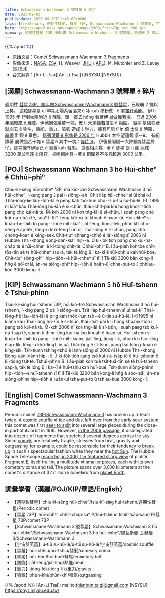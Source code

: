 ```yaml
---
title: Schwassmann-Wachmann 3 號彗星 ê 碎片
date: 2023-09-03
publishdate: 2023-09-03T11:45:00+0800
tags: [free2share, 週期性彗星, 彗星 73P, Schwassmann-Wachmann 3 號彗星, 宇宙舒芙蕾, 彗鬚, 彗尾, 熱能, 重力, 噴氣]
hero: https://apod.nasa.gov/apod/image/2309/fragb73p_hst_960.jpg
summary: 週期性彗星 73P，嘛叫做 Schwassmann-Wachmann 3 號彗星，已經崩 2 擺以上矣。
---
```


{{% apod %}}

- 原始文章：[Comet Schwassmann-Wachmann 3 Fragments](https://apod.nasa.gov/apod/ap230903.html)
- 影像來源：[NASA](https://www.nasa.gov/), [ESA](https://www.esa.int/), H. Weaver ([JHU](https://physics-astronomy.jhu.edu/) / [APL](https://www.jhuapl.edu)), M. Mutchler and Z. Levay ([STScI](https://www.stsci.edu))
- 台文翻譯：[An-Li Tsai][An-Li Tsai] ([NSYSU][NSYSU])

## [漢羅] Schwassmann-Wachmann 3 號彗星 ê 碎片
週期性 [彗星 73P，嘛叫做 Schwassmann-Wachmann 3 號彗星][73P/Schwassmann-Wachmann 3]，已經崩 2 擺以上矣。
這粒彗星是 ùi 早期太陽系留落來 ê 冰 kah 塗粉做--ê [宇宙舒芙蕾][cosmic souffle]。
伊 tī 1995 年 行到太陽附近 ê 時陣，頭一擺去 hŏng 看著伊 [崩做幾若塊][seen to split]。
毋過 [2006 年閣轉來 ê 時陣][in the 2006 passage]，伊煞崩做幾若十塊，散 tī 天頂幾若度闊 ê 範圍。
[彗星][comets] 是磕袂著就崩去 ê 物件，熱能、重力、噴氣 造成 ê 壓力，攏有可能 tī in 倚 [太陽][hot Sun] ê 時陣，[崩做][to break up] 壯觀 ê 景色。
[這張清楚 ê 影像是 2006 年][recorded, in 2006, the featured sharp view] Hubble 太空望遠鏡 翕--ê。
有紀錄著 崩做幾若十塊 ê 彗星 ê 其中一塊：[碎片 B][Fragment B]。
伊後壁閣綴一大陣細塊彗星屑仔，逐塊攏有伊家己 ê 彗鬚 kah 彗尾。
這張相片翕--著 ê 彗星 是 tī 離 [地球][planet Earth] 3200 萬公里遠 ê 所在，按呢相片翕--著 ê 範圍差不多有超過 3000 公里。

## [POJ] Schwassmann Wachmann 3 hō Hūi-chheⁿ ê Chhùi-phìⁿ
Chiu-kî-sèng hūi-chheⁿ 73P, mā kiò-chò Schwassmann Wachmann 3 hō hūi-chheⁿ, í-keng pang 2 pái í-siōng--ah.
Chit lia̍p hūi-chheⁿ sī ùi chá-kî Thài-iông-hē lâu--lo̍h-lâi ê peng kah thô͘-hún chò--ê ú-tiū su-hû-lê.
I-tī 1995 nî kiâⁿ kàu Thài-iông hù-kīn ê sî-chūn, thâu-chi̍t-pái khì hőng khòaⁿ-tio̍h i pang chò kúi-nā tè.
M̄-koh 2006 nî koh tńg-lâi ê sî-chūn, i soah pang chò kúi-nā-cha̍p tè, sòaⁿ tī thiⁿ-téng kúi-nā tō͘ khoah ê hoān-ûi.
Hūi-chheⁿ sī kha̍p-bē-tio̍h tō pang--khì ê mi̍h-kiāⁿ, jia̍t-lêng, tiōng-le̍k, phùn khì chō-sêng ê ap-le̍k, lóng-ū khó-lêng tī in óa Thài-iông ê sî-chūn, pang chò chòng-koan ê kéng-sek.
Chit-tiuⁿ chheng-chhó ê iáⁿ-siōng sī 2006 nî Hubble Thài-khong Bōng-oán-kiàⁿ hip--ê.
Ū kí-lo̍k tio̍h pang chò kúi-nā-cha̍p tè ê hūi-chheⁿ ê kî-tiong chi̍t-tè: Chhùi-phìⁿ B.
I āu-piah koh tòe chi̍t-tōa-tīn sè tè hūi-chheⁿ sap-á, ta̍k tè lóng ū i ka-kī ê hūi-chhiu kah hūi-bóe.
Chit-tiuⁿ siòng-phìⁿ hip--tio̍h--ê hūi-chheⁿ sī tī lī Tē-kiû 3200 bān kong-lí hn̄g ê só͘-chāi, án-ne siòng-phìⁿ hip--tio̍h ê hoān-ûi chha-put-to ū chhiau-kòe 3000 kong-lí

## [KIP] Schwassmann Wachmann 3 hō Huī-tshenn ê Tshuì-phìnn
Tsiu-kî-sìng huī-tshenn 73P, mā kiò-tsò Schwassmann Wachmann 3 hō huī-tshenn, í-king pang 2 pái í-siōng--ah.
Tsit lia̍p huī-tshenn sī uì tsá-kî Thài-iông-hē lâu--lo̍h-lâi ê ping kah thôo-hún tsò--ê ú-tiū su-hû-lê.
I-tī 1995 nî kiânn kàu Thài-iông hù-kīn ê sî-tsūn, thâu-tsi̍t-pái khì hőng khuànn-tio̍h i pang tsò kuí-nā tè.
M̄-koh 2006 nî koh tńg-lâi ê sî-tsūn, i suah pang tsò kuí-nā-tsa̍p tè, suànn tī thinn-tíng kuí-nā tōo khuah ê huān-uî.
Huī-tshenn sī kha̍p-bē-tio̍h tō pang--khì ê mi̍h-kiānn, jia̍t-lîng, tiōng-li̍k, phùn khì tsō-sîng ê ap-li̍k, lóng-ū khó-lîng tī in uá Thài-iông ê sî-tsūn, pang tsò tsòng-kuan ê kíng-sik.
Tsit-tiunn tshing-tshó ê iánn-siōng sī 2006 nî Hubble Thài-khong Bōng-uán-kiànn hip--ê.
Ū kí-lo̍k tio̍h pang tsò kuí-nā-tsa̍p tè ê huī-tshenn ê kî-tiong tsi̍t-tè: Tshuì-phìnn B.
I āu-piah koh tuè tsi̍t-tuā-tīn sè tè huī-tshenn sap-á, ta̍k tè lóng ū i ka-kī ê huī-tshiu kah huī-bué.
Tsit-tiunn siòng-phìnn hip--tio̍h--ê huī-tshenn sī tī lī Tē-kiû 3200 bān kong-lí hn̄g ê sóo-tsāi, án-ne siòng-phìnn hip--tio̍h ê huān-uî tsha-put-to ū tshiau-kuè 3000 kong-lí.

## [English] Comet Schwassmann-Wachmann 3 Fragments
Periodic comet [73P/Schwassmann-Wachmann 3][73P/Schwassmann-Wachmann 3] has broken up at least twice.
A [cosmic souffle][cosmic souffle] of ice and dust left over from the early solar system, this comet was first [seen to split][seen to split] into several large pieces during the close-in part of its orbit in 1995.
However, [in the 2006 passage][in the 2006 passage], it disintegrated into dozens of fragments that stretched several degrees across the sky.
Since [comets][comets] are relatively fragile, stresses from heat, gravity and outgassing, for example, could be responsible for their tendency [to break up][to break up] in such a spectacular fashion when they near the [hot Sun][hot Sun].
The Hubble Space Telescope [recorded, in 2006, the featured sharp view][recorded, in 2006, the featured sharp view] of prolific [Fragment B][Fragment B], itself trailing a multitude of smaller pieces, each with its own cometary coma and tail.
The picture spans over 3,000 kilometers at the comet's distance of 32 million kilometers from [planet Earth][planet Earth].

## 詞彙學習（漢羅/POJ/KIP/華語/English）
- 【週期性彗星】chiu-kî-sèng hūi-chheⁿ/tsiu-kî-sìng huī-tshenn/週期性彗星/Periodic comet
- 【彗星 73P】hūi-chheⁿ chhit-cha̍p-saⁿ P/huī-tshenn tshit-tsa̍p-sann P/彗星 73P/comet 73P
- 【Schwassmann-Wachmann 3 號彗星】Schwassmann-Wachmann 3 hō hūi-chheⁿ/Schwassmann-Wachmann 3 hō hūi-chheⁿ/施瓦斯曼-瓦赫曼 3/Schwassmann-Wachmann 3
- 【宇宙舒芙蕾】ú-tiū su-hû-lê/ú-tiū su-hû-lê/宇宙舒芙蕾/cosmic souffle
- 【彗鬚】hūi-chhiu/huī-tshiu/彗髮/comeary coma
- 【彗尾】hūi-bóe/huī-bué/彗尾/cometary tail
- 【熱能】jia̍t-lêng/jia̍t-lîng/熱能/heat
- 【重力】tiōng-le̍k/tiōng-li̍k/重力/gravity
- 【噴氣】phùn-khì/phùn-khì/噴氣/outgassing

{{% /apod %}}
[An-Li Tsai]: mailto:thianbun.taigi@gmail.com
[NSYSU]: https://phys.nsysu.edu.tw/

[copyright]: https://apod.nasa.gov/apod/fap/lib/about_apod.html#srapply
[License]: https://creativecommons.org/licenses/by/2.0/

[73P/Schwassmann-Wachmann 3]:http://cometography.com/pcomets/073p.html
[cosmic souffle]:https://apod.nasa.gov/apod/ap050915.html
[seen to split]:https://hubblesite.org/contents/news-releases/2016/news-2016-35.html
[in the 2006 passage]:https://skyandtelescope.org/press-releases/comet-schwassmann-wachmann-3-at-its-best/
[comets]:https://solarsystem.nasa.gov/asteroids-comets-and-meteors/comets/overview/
[to break up]:https://apod.nasa.gov/apod/ap000811.html
[hot Sun]:https://i.pinimg.com/originals/d1/bb/1b/d1bb1bcb8e244356d0bd053e134344a3.jpg
[recorded, in 2006, the featured sharp view]:https://hubblesite.org/contents/media/videos/2006/18/527-Video.html
[Fragment B]:https://apod.nasa.gov/apod/ap060426.html
[planet Earth]:https://spaceplace.nasa.gov/all-about-earth/
